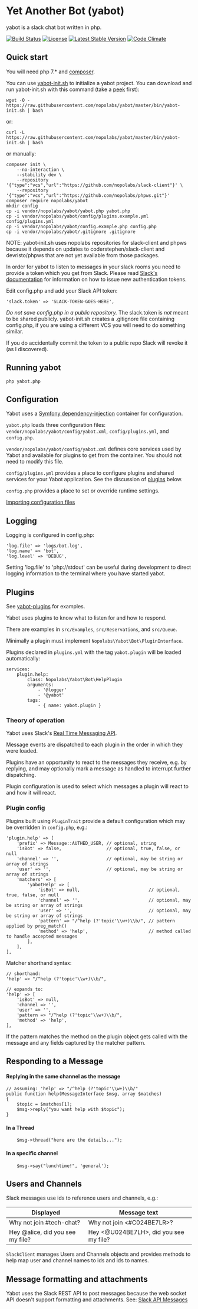 # Yet Another Bot (yabot)

yabot is a slack chat bot written in php.

[![Build Status](https://travis-ci.org/nopolabs/yabot.svg?branch=master)](https://travis-ci.org/nopolabs/yabot)
[![License](https://poser.pugx.org/nopolabs/yabot/license)](https://packagist.org/packages/nopolabs/yabot)
[![Latest Stable Version](https://poser.pugx.org/nopolabs/yabot/v/stable)](https://packagist.org/packages/nopolabs/yabot)
[![Code Climate](https://codeclimate.com/github/nopolabs/yabot/badges/gpa.svg)](https://codeclimate.com/github/nopolabs/yabot)

## Quick start

You will need php 7.* and [composer](https://getcomposer.org/download/).

You can use
[yabot-init.sh](https://github.com/nopolabs/yabot/blob/master/bin/yabot-init.sh)
to initialize a yabot project.
You can download and run yabot-init.sh with this command
(take a [peek](https://github.com/nopolabs/yabot/blob/master/bin/yabot-init.sh) first):

    wget -O - https://raw.githubusercontent.com/nopolabs/yabot/master/bin/yabot-init.sh | bash

or:

    curl -L https://raw.githubusercontent.com/nopolabs/yabot/master/bin/yabot-init.sh | bash

or manually:

    composer init \
        --no-interaction \
        --stability dev \
        --repository '{"type":"vcs","url":"https://github.com/nopolabs/slack-client"}' \
        --repository '{"type":"vcs","url":"https://github.com/nopolabs/phpws.git"}'
    composer require nopolabs/yabot
    mkdir config
    cp -i vendor/nopolabs/yabot/yabot.php yabot.php
    cp -i vendor/nopolabs/yabot/config/plugins.example.yml config/plugins.yml
    cp -i vendor/nopolabs/yabot/config.example.php config.php
    cp -i vendor/nopolabs/yabot/.gitignore .gitignore

NOTE: yabot-init.sh uses nopolabs repositories for slack-client and phpws
because it depends on updates to coderstephen/slack-client
and devristo/phpws that are not yet available from those packages.
    
In order for yabot to listen to messages in your slack rooms
you need to provide a token which you get from Slack. 
Please read [Slack's documentation](https://get.slack.help/hc/en-us/articles/215770388)
for information on how to issue new authentication tokens.

Edit config.php and add your Slack API token:

    'slack.token' => 'SLACK-TOKEN-GOES-HERE',

*Do not save config.php in a public repository.*
The slack.token is *not* meant to be shared publicly.
yabot-init.sh creates a .gitignore file containing config.php,
if you are using a different VCS you will need to do something similar.

If you do accidentally commit the token to a public repo 
Slack will revoke it (as I discovered).

## Running yabot

    php yabot.php

## Configuration

Yabot uses a [Symfony dependency-injection](http://symfony.com/doc/current/components/dependency_injection.html)
container for configuration.

`yabot.php` loads three configuration files: 
`vendor/nopolabs/yabot/config/yabot.xml`, 
`config/plugins.yml`, and `config.php`.

`vendor/nopolabs/yabot/config/yabot.xml` defines core services used by
Yabot and available for plugins to get from the container. You should
not need to modify this file.

`config/plugins.yml` provides a place to configure plugins and shared
services for your Yabot application. See the discussion of 
[plugins](#plugins) below.

`config.php` provides a place to set or override runtime settings.

[Importing configuration files](http://symfony.com/doc/current/service_container/import.html)

## Logging

Logging is configured in config.php:

    'log.file' => 'logs/bot.log',
    'log.name' => 'bot',
    'log.level' => 'DEBUG',

Setting 'log.file' to 'php://stdout' can be useful during development to
direct logging information to the terminal where you have started yabot.

## Plugins <a name="plugins"></a>

See [yabot-plugins](https://github.com/nopolabs/yabot-plugins) for examples.

Yabot uses plugins to know what to listen for and how to respond.

There are examples in `src/Examples`, `src/Reservations`, and `src/Queue`.

Minimally a plugin must implement `Nopolabs\Yabot\Bot\PluginInterface`.

Plugins declared in `plugins.yml` with the tag `yabot.plugin` will be
loaded automatically: 

    services:
        plugin.help:
            class: Nopolabs\Yabot\Bot\HelpPlugin
            arguments:
                - '@logger'
                - '@yabot'
            tags:
                - { name: yabot.plugin }

### Theory of operation

Yabot uses Slack's [Real Time Messaging API](https://api.slack.com/rtm).

Message events are dispatched to each plugin in the order in which they were loaded.

Plugins have an opportunity to react to the messages they receive, e.g. by replying,
and may optionally mark a message as handled to interrupt further dispatching.

Plugin configuration is used to select which messages a plugin will react to 
and how it will react.

### Plugin config

Plugins built using `PluginTrait` provide a default configuration which may be overridden in `config.php`, e.g.:

    'plugin.help' => [
        'prefix' => Message::AUTHED_USER, // optional, string
        'isBot' => false,                 // optional, true, false, or null             
        'channel' => '',                  // optional, may be string or array of strings
        'user' => '',                     // optional, may be string or array of strings
        'matchers' => [
            'yabotHelp' => [
                'isBot' => null,                          // optional, true, false, or null
                'channel' => '',                          // optional, may be string or array of strings
                'user' => '',                             // optional, may be string or array of strings
                'pattern' => "/^help (?'topic'\\w+)\\b/", // pattern applied by preg_match()
                'method' => 'help',                       // method called to handle accepted messages
            ],
        ],
    ],

Matcher shorthand syntax:

    // shorthand:
    'help' => "/^help (?'topic'\\w+)\\b/",
    
    // expands to:
    'help' => [
        'isBot' => null,
        'channel => '',
        'user' => '',
        'pattern => "/^help (?'topic'\\w+)\\b/",
        'method' => 'help',
    ],

If the pattern matches the method on the plugin object gets called
with the message and any fields captured by the matcher pattern.

## Responding to a Message

#### Replying in the same channel as the message

    // assuming: 'help' => "/^help (?'topic'\\w+)\\b/"
    public function help(MessageInterface $msg, array $matches)
    {
        $topic = $matches[1];
        $msg->reply("you want help with $topic");
    }

#### In a Thread

        $msg->thread("here are the details...");
        
#### In a specific channel

        $msg->say("lunchtime!", 'general');

## Users and Channels

Slack messages use ids to reference users and channels, e.g.:

| Displayed | Message text |
| ------------- | ------------- |
| Why not join #tech-chat? | Why not join <#C024BE7LR>? |
| Hey @alice, did you see my file? | Hey <@U024BE7LH>, did you see my file? |

`SlackClient` manages Users and Channels objects and provides methods to help 
map user and channel names to ids and ids to names.

## Message formatting and attachments

Yabot uses the Slack REST API to post messages because the web socket API
doesn't support formatting and attachments. See:
[Slack API Messages](https://api.slack.com/docs/messages)

